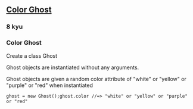 <h2><a href=https://www.codewars.com/kata/53f1015fa9fe02cbda00111a/train/javascript target="_blank">Color Ghost</a></h2><h3>8 kyu</h3><h3 id="color-ghost">Color Ghost</h3><p>Create a class Ghost</p><p>Ghost objects are instantiated without any arguments.</p><p>Ghost objects are given a random color attribute of "white" or "yellow" or "purple" or "red" when instantiated</p><pre><code class="language-javascript"><span class="cm-variable">ghost</span> <span class="cm-operator">=</span> <span class="cm-keyword">new</span> <span class="cm-variable">Ghost</span>();<span class="cm-variable">ghost</span>.<span class="cm-property">color</span> <span class="cm-comment">//=&gt; "white" or "yellow" or "purple" or "red"</span></code></pre><pre style="display: none;"><code class="language-coffeescript"><span class="cm-variable">ghost</span> <span class="cm-punctuation">=</span> <span class="cm-keyword">new</span> <span class="cm-variable">Ghost</span><span class="cm-punctuation">(</span><span class="cm-punctuation">)</span><span class="cm-variable">ghost</span><span class="cm-punctuation">.</span><span class="cm-property">color</span> <span class="cm-comment">#=&gt; "white" or "yellow" or "purple" or "red"</span></code></pre><pre style="display: none;"><code class="language-ruby"><span class="cm-variable">ghost</span> <span class="cm-operator">=</span> <span class="cm-tag">Ghost</span><span class="cm-operator">.</span><span class="cm-property">new</span><span class="cm-variable">ghost</span><span class="cm-operator">.</span><span class="cm-property">color</span>  <span class="cm-comment">#=&gt; "white" or "yellow" or "purple" or "red"</span></code></pre><pre style="display: none;"><code class="language-python"><span class="cm-variable">ghost</span> <span class="cm-operator">=</span> <span class="cm-variable">Ghost</span>()<span class="cm-variable">ghost</span>.<span class="cm-property">color</span>  <span class="cm-comment">#=&gt; "white" or "yellow" or "purple" or "red"</span></code></pre><pre style="display: none;"><code class="language-java"><span class="cm-variable">Ghost</span> <span class="cm-variable">ghost</span> <span class="cm-operator">=</span> <span class="cm-keyword">new</span> <span class="cm-variable">Ghost</span>();<span class="cm-variable">ghost</span>.<span class="cm-variable">getColor</span>(); <span class="cm-comment">//=&gt; "white" or "yellow" or "purple" or "red"</span></code></pre><pre style="display: none;"><code class="language-c#">Ghost ghost = new Gost();ghost.GetColor(); // =&gt; "white" or "yellow" or "purple" or "red"</code></pre>